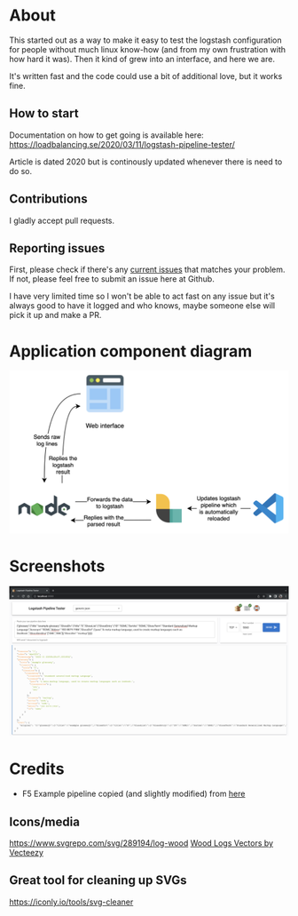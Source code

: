 # About
This started out as a way to make it easy to test the logstash configuration for people without much linux know-how (and from my own frustration with how hard it was). Then it kind of grew into an interface, and here we are.

It's written fast and the code could use a bit of additional love, but it works fine.

## How to start
Documentation on how to get going is available here:
https://loadbalancing.se/2020/03/11/logstash-pipeline-tester/

Article is dated 2020 but is continously updated whenever there is need to do so.

## Contributions
I gladly accept pull requests.

## Reporting issues
First, please check if there's any [current issues](https://github.com/epacke/logstash-pipeline-tester/issues) that matches your problem. If not, please feel free to submit an issue here at Github.

I have very limited time so I won't be able to act fast on any issue but it's always good to have it logged and who knows, maybe someone else will pick it up and make a PR.

# Application component diagram
<p align="center"><img src="media/pipeline-tester-diagram.png"/></p>

# Screenshots
<p align="center"><img src="media/screenshot.png"/></p>

# Credits
* F5 Example pipeline copied (and slightly modified) from [here](https://github.com/OutsideIT/logstash_filter_f5)

## Icons/media
https://www.svgrepo.com/svg/289194/log-wood
<a href="https://www.vecteezy.com/free-vector/wood-logs">Wood Logs Vectors by Vecteezy</a>

## Great tool for cleaning up SVGs
https://iconly.io/tools/svg-cleaner
